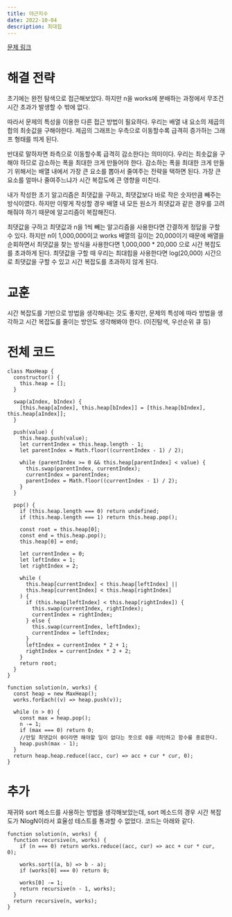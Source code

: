 ```yaml
---
title: 야근지수
date: 2022-10-04
description: 최대힙
---
```


[문제 링크](https://school.programmers.co.kr/learn/courses/30/lessons/12927)

# 해결 전략

초기에는 완전 탐색으로 접근해보았다. 하지만 n을 works에 분배하는 과정에서 무조건 시간 초과가 발생할 수 밖에 없다.

따라서 문제의 특성을 이용한 다른 접근 방법이 필요하다.
우리는 배열 내 요소의 제곱의 합의 최솟값을 구해야한다. 제곱의 그래프는 우측으로 이동할수록 급격히 증가하는 그래프 형태를 띄게 된다.

반대로 말하자면 좌측으로 이동할수록 급격히 감소한다는 의미이다. 우리는 최솟값을 구해야 하므로 감소하는 폭을 최대한 크게 만들어야 한다. 감소하는 폭을 최대한 크게 만들기 위해서는 배열 내에서 가장 큰 요소를 뽑아서 줄여주는 전략을 택하면 된다. 가장 큰 요소를 얼마나 줄여주느냐가 시간 복잡도에 큰 영향을 미친다.

내가 작성한 초기 알고리즘은 최댓값을 구하고, 최댓값보다 바로 작은 숫자만큼 빼주는 방식이였다. 하지만 이렇게 작성할 경우 배열 내 모든 원소가 최댓값과 같은 경우를 고려해줘야 하기 때문에 알고리즘이 복잡해진다.

최댓값을 구하고 최댓값과 n을 1씩 빼는 알고리즘을 사용한다면 간결하게 정답을 구할 수 있다. 하지만 n이 1,000,000이고 works 배열의 길이는 20,000이기 때문에 배열을 순회하면서 최댓값을 찾는 방식을 사용한다면 1,000,000 \* 20,000 으로 시간 복잡도를 초과하게 된다. 최댓값을 구할 때 우리는 최대힙을 사용한다면 log(20,000) 시간으로 최댓값을 구할 수 있고 시간 복잡도를 초과하지 않게 된다.

# 교훈

시간 복잡도를 기반으로 방법을 생각해내는 것도 좋지만, 문제의 특성에 따라 방법을 생각하고 시간 복잡도를 줄이는 방안도 생각해봐야 한다. (이진탐색, 우선순위 큐 등)

# 전체 코드

```
class MaxHeap {
  constructor() {
    this.heap = [];
  }

  swap(aIndex, bIndex) {
    [this.heap[aIndex], this.heap[bIndex]] = [this.heap[bIndex], this.heap[aIndex]];
  }

  push(value) {
    this.heap.push(value);
    let currentIndex = this.heap.length - 1;
    let parentIndex = Math.floor((currentIndex - 1) / 2);

    while (parentIndex >= 0 && this.heap[parentIndex] < value) {
      this.swap(parentIndex, currentIndex);
      currentIndex = parentIndex;
      parentIndex = Math.floor((currentIndex - 1) / 2);
    }
  }

  pop() {
    if (this.heap.length === 0) return undefined;
    if (this.heap.length === 1) return this.heap.pop();

    const root = this.heap[0];
    const end = this.heap.pop();
    this.heap[0] = end;

    let currentIndex = 0;
    let leftIndex = 1;
    let rightIndex = 2;

    while (
      this.heap[currentIndex] < this.heap[leftIndex] ||
      this.heap[currentIndex] < this.heap[rightIndex]
    ) {
      if (this.heap[leftIndex] < this.heap[rightIndex]) {
        this.swap(currentIndex, rightIndex);
        currentIndex = rightIndex;
      } else {
        this.swap(currentIndex, leftIndex);
        currentIndex = leftIndex;
      }
      leftIndex = currentIndex * 2 + 1;
      rightIndex = currentIndex * 2 + 2;
    }
    return root;
  }
}

function solution(n, works) {
  const heap = new MaxHeap();
  works.forEach((v) => heap.push(v));

  while (n > 0) {
    const max = heap.pop();
    n -= 1;
    if (max === 0) return 0;
    //만일 최댓값이 0이라면 해야할 일이 없다는 뜻으로 0을 리턴하고 함수를 종료한다.
    heap.push(max - 1);
  }
  return heap.heap.reduce((acc, cur) => acc + cur * cur, 0);
}
```

# 추가

재귀와 sort 메소드를 사용하는 방법을 생각해보았는데, sort 메소드의 경우 시간 복잡도가 NlogN이라서 효율성 테스트를 통과할 수 없었다. 코드는 아래와 같다.

```
function solution(n, works) {
  function recursive(n, works) {
    if (n === 0) return works.reduce((acc, cur) => acc + cur * cur, 0);

    works.sort((a, b) => b - a);
    if (works[0] === 0) return 0;

    works[0] -= 1;
    return recursive(n - 1, works);
  }
  return recursive(n, works);
}
```
